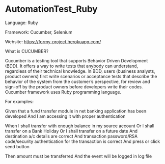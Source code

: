 # AutomationTest_Ruby

Language: Ruby

Framework: Cucumber, Selenium

Website: https://formy-project.herokuapp.com/

What is CUCUMBER?

Cucumber is a testing tool that supports Behavior Driven Development (BDD). It offers a way to write tests that anybody can understand, regardless of their technical knowledge. In BDD, users (business analysts, product owners) first write scenarios or acceptance tests that describe the behavior of the system from the customer’s perspective, for review and sign-off by the product owners before developers write their codes. Cucumber framework uses Ruby programming language.

For examples:

Given that a fund transfer module in net banking application has been developed
And I am accessing it with proper authentication

When I shall transfer with enough balance in my source account
Or I shall transfer on a Bank Holiday
Or I shall transfer on a future date
And destination a/c details are correct
And transaction password/RSA code/security authentication for the transaction is correct
And press or click send button

Then amount must be transferred
And the event will be logged in log file
